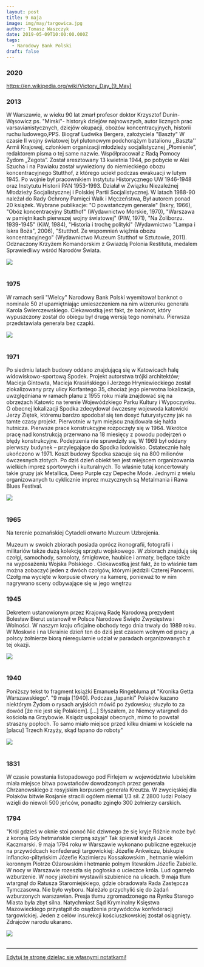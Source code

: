 ```yaml
---
layout: post
title: 9 maja
image: img/may/targowica.jpg
author: Tomasz Waszczyk
date: 2019-05-09T10:00:00.000Z
tags:
  - Narodowy Bank Polski
draft: false
---
```


### 2020

https://en.wikipedia.org/wiki/Victory_Day_(9_May)

### 2013

W Warszawie, w wieku 90 lat zmarł profesor doktor Krzysztof Dunin-Wąsowicz ps. "Mirski"- historyk dziejów najnowszych, autor licznych prac varsavianistycznych, dziejów okupacji, obozów koncentracyjnych, historii ruchu ludowego,PPS. Biograf Ludwika Bergera, założyciela "Baszty"
W czasie II wojny światowej był plutonowym podchorążym batalionu ,,Baszta'' Armii Krajowej, członkiem organizacji młodzieży socjalistycznej „Płomienie”, redaktorem pisma o tej same nazwie. Współpracował z Radą Pomocy Żydom „Żegota”. Został aresztowany 13 kwietnia 1944, po pobycie w Alei Szucha i na Pawiaku został wywieziony do niemieckiego obozu koncentracyjnego Stutthof, z którego uciekł podczas ewakuacji w lutym 1945. Po wojnie był pracownikiem Instytutu Historycznego UW 1946-1948 oraz Instytutu Historii PAN 1953-1993. Działał w Związku Niezależnej Młodzieży Socjalistycznej i Polskiej Partii Socjalistycznej. W latach 1988-90 należał do Rady Ochrony Pamięci Walk i Męczeństwa, Był autorem ponad 20 książek. Wybrane publikacje: "O powstańczym generale" (Iskry, 1966), "Obóz koncentracyjny Stutthof" (Wydawnictwo Morskie, 1970), "Warszawa w pamiętnikach pierwszej wojny światowej" (PIW, 1971), "Na Żoliborzu. 1939-1945" (KiW, 1984), "Historia i trochę polityki" (Wydawnictwo "Lampa i Iskra Boża", 2006), "Stutthof. Ze wspomnień więźnia obozu koncentracyjnego" (Wydawnictwo Muzeum Stutthof w Sztutowie, 2011).
Odznaczony Krzyżem Komandorskim z Gwiazdą Polonia Restituta, medalem Sprawiedliwy wśród Narodów Świata.

<img src="./img/may/dunin.jpg"><br><br>

### 1975

W ramach serii "Wielcy" Narodowy Bank Polski wyemitował banknot o nominale 50 zł upamiętniając umieszczeniem na nim wizerunku generała Karola Świerczewskiego.
Ciekawostką jest fakt, że banknot, który wypuszczony został do obiegu był drugą wersją tego nominału.
Pierwsza przedstawiała generała bez czapki.

<img src="./img/may/swierczewski.jpg"><br><br>

### 1971

Po siedmiu latach budowy oddano znajdującą się w Katowicach halę widowiskowo-sportową Spodek.
Projekt autorstwa trójki architektów; Macieja Gintowta, Macieja Krasińskiego i Jerzego Hryniewieckiego został zlokalizowany przy ulicy Korfantego 35, chociaż jego pierwotna lokalizacja, uwzględniana w ramach planu z 1955 roku miała znajdować się na obrzeżach Katowic na terenie Wojewódzkiego Parku Kultury i Wypoczynku. O obecnej lokalizacji Spodka zdecydował ówczesny wojewoda katowicki Jerzy Ziętek, któremu bardzo spodobał się ten dosyć futurystyczny jak na tamte czasy projekt. Pierwotnie w tym miejscu znajdowała się hałda hutnicza.
Pierwsze prace konstrukcyjne rozpoczęły się w 1964. Wkrótce pracę nad konstrukcją przerwano na 18 miesięcy z powodu podejrzeń o błędy konstrukcyjne. Podejrzenia nie sprawdziły się. W 1969 był oddany pierwszy budynek – przylegające do Spodka lodowisko. Ostatecznie halę ukończono w 1971.
Koszt budowy Spodka szacuje się na 800 milionów ówczesnych złotych.
Po dziś dzień obiekt ten jest miejscem organizowania wielkich imprez sportowych i kulturalnych. To właśnie tutaj koncertowały takie grupy jak Metallica, Deep Purple czy Depeche Mode. Jednymi z wielu organizowanych tu cyklicznie imprez muzycznych są Metalmania i Rawa Blues Festival.

<img src="./img/may/spodek.jpg"><br><br>

### 1965

Na terenie poznańskiej Cytadeli otwarto Muzeum Uzbrojenia.

Muzeum w swoich zbiorach posiada oprócz
ikonografii, fotografii i militariów także
dużą kolekcję sprzętu wojskowego. W
zbiorach znajdują się czołgi, samochody,
samoloty, śmigłowce, haubice i armaty,
będące także na wyposażeniu Wojska
Polskiego .
Ciekawostką jest fakt, że to właśnie tam można zobaczyć jeden z dwóch czołgów, którymi jeździli Czterej Pancerni. Czołg ma wycięte w korpusie otwory na kamerę, ponieważ to w nim nagrywano sceny odbywające się w jego wnętrzu

### 1945

Dekretem ustanowionym przez Krajową Radę Narodową prezydent Bolesław Bierut ustanowił w Polsce Narodowe Święto Zwycięstwa i Wolności.
W naszym kraju oficjalne obchody tego dnia trwały do 1989 roku. W Moskwie i na Ukrainie dzień ten do dziś jest czasem wolnym od pracy ,a polscy żołnierze biorą nieregularnie udział w paradach organizowanych z tej okazji.

<img src="./img/may/cccp.jpg"><br><br>

### 1940

Poniższy tekst to fragment książki Emanuela Ringebluma pt "Kronika Getta Warszawskiego".
"9 maja [1940]. Podczas „łapanki” Polaków kazano niektórym Żydom o rysach aryjskich mówić po żydowsku; słuzyło to za dowód [że nie jest się Polakiem]. […] Słyszałem, ze Niemcy wtargneli do kościoła na Grzybowie. Ksiądz uspokajał obecnych, mimo to powstał straszny popłoch. To samo miało miejsce przed kilku dniami w kościele na [placu] Trzech Krzyży, skąd łapano do roboty"

<img src="./img/may/ringeblum.jpg"><br><br>

### 1831

W czasie powstania listopadowego pod Firlejem w województwie lubelskim miała miejsce bitwa powstańców dowodzonych przez generała Chrzanowskiego z rosyjskim korpusem generała Kreutza.
W zwycięskiej dla Polaków bitwie
Rosjanie stracili ogółem niemal 1/3 sił. Z 2800 ludzi Polacy wzięli do niewoli 500 jeńców, ponadto zginęło 300 żołnierzy
carskich.

### 1794

"Król gdzieś w oknie stoi ponoć
Nic dziwnego że się kryje
Różnie może być z koroną
Gdy hetmańskie cierpną szyje”
Tak śpiewał kiedyś Jacek Kaczmarski.
9 maja 1794 roku w Warszawie wykonano publiczne egzekucje na przywódcach konfederacji targowickiej: Józefie Ankwiczu, biskupie inflancko-piltyńskim Józefie Kazimierzu Kossakowskim , hetmanie
wielkim koronnym Piotrze Ożarowskim i hetmanie polnym litewskim Józefie Zabielle.
W nocy w Warszawie rozeszła się pogłoska
o ucieczce króla. Lud ogarnęło wzburzenie.
W nocy jakobini wystawili szubienice na
ulicach. 9 maja tłum wtargnął do Ratusza
Staromiejskiego, gdzie obradowała Rada
Zastępcza Tymczasowa. Nie było wyboru.
Należało przychylić się do żądań wzburzonych warszawian. Presja tłumu
zgromadzonego na Rynku Starego Miasta była zbyt silna. Natychmiast Sąd Kryminalny Księstwa Mazowieckiego przystąpił do osądzenia przywódców konfederacji targowickiej.
Jeden z celów insurekcji kościuszkowskiej został osiągnięty. Zdrajców narodu ukarano.

<img src="./img/may/targowica.jpg"><br><br>

---

<a href="https://github.com/TomaszWaszczyk/historia.waszczyk.com/edit/master/src/content/may-9.md" target="_blank">Edytuj tę stronę dzieląc się własnymi notatkami!</a>
